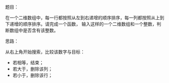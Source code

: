 题目：

在一个二维数组中，每一行都按照从左到右递增的顺序排序，每一列都按照从上到下递增的顺序排序。请完成一个函数，
输入这样的一个二维数组和一个整数，判断数组中是否含有该整数。

思路：

从右上角开始搜索，比较该数字与目标：
- 若相等，结束；
- 若大于，删除该列；
- 若小于，删除该行；